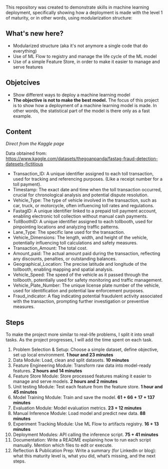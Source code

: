 This repository was created to demonstrate skills in machine learning deployment, specifically showing how a deployment is made with the level 1 of maturity, or in other words, using modularization structure:

## What's new here?
- Modularized structure (aka it's not anymore a single code that do everything)
- Use of ML Flow to registry and manage the life cycle of the ML model
- Use of a simple Feature Store, in order to make it easier to manage and serve features


## Objetcives
- Show different ways to deploy a machine learning model
- **The objective is not to make the best model.** The focus of this project is to show how a deployment of a machine learning model is made. In other words, the statistical part of the model is there only as a fast example.


## Content 
*Direct from the Kaggle page*

Data obtained from:
https://www.kaggle.com/datasets/thegoanpanda/fastag-fraud-detection-datesets-fictitious

- Transaction_ID: A unique identifier assigned to each toll transaction, used for tracking and referencing purposes. (Like a receipt number for a toll payment).
- Timestamp: The exact date and time when the toll transaction occurred, crucial for chronological analysis and potential dispute resolution.
- Vehicle_Type: The type of vehicle involved in the transaction, such as car, truck, or motorcycle, often influencing toll rates and regulations.
- FastagID: A unique identifier linked to a prepaid toll payment account, enabling electronic toll collection without manual cash payments.
- TollBoothID: A unique identifier assigned to each tollbooth, used for pinpointing locations and analyzing traffic patterns.
- Lane_Type: The specific lane used for the transaction.
- Vehicle_Dimensions: The length, width, and height of the vehicle, potentially influencing toll calculations and safety measures.
- Transaction_Amount: The total cost.
- Amount_paid: The actual amount paid during the transaction, reflecting any discounts, penalties, or outstanding balances.
- Geographical_Location: The precise latitude and longitude of the tollbooth, enabling mapping and spatial analysis.
- Vehicle_Speed: The speed of the vehicle as it passed through the tollbooth, potentially used for safety monitoring and traffic management.
- Vehicle_Plate_Number: The unique license plate number of the vehicle, used for identification and potential law enforcement purposes.
- Fraud_indicator: A flag indicating potential fraudulent activity associated with the transaction, prompting further investigation or preventive measures.


## Steps
To make the project more similar to real-life problems, I split it into small tasks.
As the project progresses, I will add the time spent on each task. 

1. Problem Selection & Setup: Choose a simple dataset, define objective, set up local environment. **1 hour and 23 minutes**
2. Data Module: Load, clean and split datasets. **10 minutes**
3. Feature Engineering Module: Transform raw data into model-ready features. **2 hours and 14 minutes**
4. Feature Store Module: Store processed features making it easier to manage and serve models. **2 hours and 2 minutes**
5. Unit testing Module: Test each feature from the feature store. **1 hour and 45 minutes**
6. Model Training Module: Train and save the model. **61 + 66 + 17 + 137 minutes**
7. Evaluation Module: Model evaluation metrics. **23 + 12 minutes**
8. Manual Inference Module: Load model and predict new data. **88 minutes**
9. Experiment Tracking Module: Use ML Flow to artifacts registry. **16 + 13 minutes**
10. Deployment Modules: API calling the inference script. **75 + 41 minutes**
11. Documentation: Write a README explaining how to run each script manually. Mention which files to edit or execute.
12. Reflection & Publication Prep: Write a summary (for LinkedIn or blog): what this maturity level is, what you did, what’s missing, and the next steps.